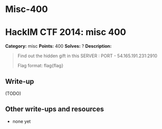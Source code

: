 # Misc-400
# HackIM CTF 2014: misc 400

**Category:** misc
**Points:** 400
**Solves:** ?
**Description:**

> Find out the hidden gift in this SERVER : PORT - 54.165.191.231:2910 
>
> Flag format: flag{flag}

## Write-up

(TODO)

## Other write-ups and resources

* none yet
